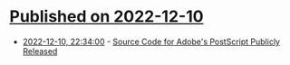 # [Published on 2022-12-10](index.md)

* [2022-12-10, 22:34:00](https://hardware.slashdot.org/story/22/12/10/2155203/source-code-for-adobes-postscript-publicly-released?utm_source=rss1.0mainlinkanon&utm_medium=feed) - [Source Code for Adobe's PostScript Publicly Released](https://hardware.slashdot.org/story/22/12/10/2155203/source-code-for-adobes-postscript-publicly-released?utm_source=rss1.0mainlinkanon&utm_medium=feed)
